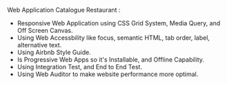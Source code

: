 Web Application Catalogue Restaurant :
- Responsive Web Application using CSS Grid System, Media Query, and Off Screen Canvas.
- Using Web Accessbility like focus, semantic HTML, tab order, label, alternative text.
- Using Airbnb Style Guide.
- Is Progressive Web Apps so it's Installable, and Offline Capability.
- Using Integration Test, and End to End Test.
- Using Web Auditor to make website performance more optimal.
